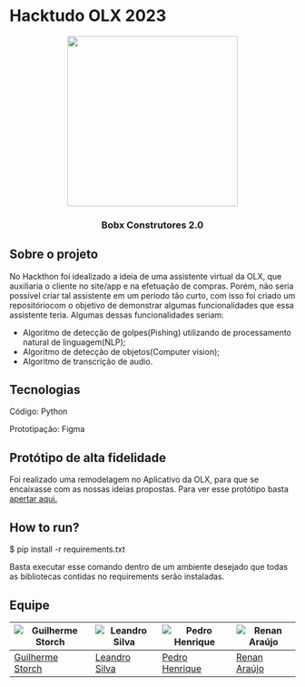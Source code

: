 # Hacktudo OLX 2023

<div align="center">
  <a href="https://github.com/Leanddro13/Hack_OLX">
    <img src="../Hack_OLX/img/logo.png" width="300" height="300">
  </a>

<h3 align="center">Bobx Construtores 2.0</h3>
</div>

## Sobre o projeto

No Hackthon foi idealizado a ideia de uma assistente virtual da OLX, que auxiliaria o cliente no site/app e na efetuação de compras. Porém, não seria possível criar tal assistente em um periodo tão curto, com isso foi criado um repositóriocom o objetivo de demonstrar algumas funcionalidades que essa assistente teria. Algumas dessas funcionalidades seriam:
- Algoritmo de detecção de golpes(Pishing) utilizando de processamento natural de linguagem(NLP);
- Algoritmo de detecção de objetos(Computer vision);
- Algoritmo de transcrição de audio.


## Tecnologias
Código: Python

Prototipação: Figma


## Protótipo de alta fidelidade

Foi realizado uma remodelagem no Aplicativo da OLX, para que se encaixasse com as nossas ideias propostas. Para ver esse protótipo basta [apertar aqui.](https://www.figma.com/file/V23TQmbBoy0bbermkPErqS/Bobx?type=design&node-id=0-1&mode=design&t=j5sN85fvZdJCHory-0)

## How to run?

$ pip install -r requirements.txt

Basta executar esse comando dentro de um ambiente desejado que todas as bibliotecas contidas no requirements serão instaladas.

## Equipe

| ![Guilherme Storch](https://avatars.githubusercontent.com/u/90935577?v=4) | ![Leandro Silva](https://github.com/Leanddro13.png) | ![Pedro Henrique](https://avatars.githubusercontent.com/u/88786258?v=4) | ![Renan Araújo](https://avatars.githubusercontent.com/u/111506459?v=4) |
| --- | --- | --- | --- | 
| [Guilherme Storch](https://avatars.githubusercontent.com/u/90935577?v=4) | [Leandro Silva](https://github.com/Leanddro13) | [Pedro Henrique](https://avatars.githubusercontent.com/u/88786258?v=4) | [Renan Araújo](https://avatars.githubusercontent.com/u/111506459?v=4) |